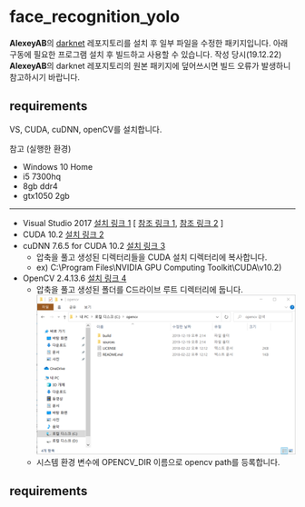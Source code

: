 # face_recognition_yolo

**AlexeyAB**의 [darknet] 레포지토리를 설치 후 일부 파일을 수정한 패키지입니다. 아래 구동에 필요한 프로그램 설치 후 빌드하고 사용할 수 있습니다.
작성 당시(19.12.22) **AlexeyAB**의 darknet 레포지토리의 원본 패키지에 덮어쓰시면 빌드 오류가 발생하니 참고하시기 바랍니다.

## requirements
VS, CUDA, cuDNN, openCV를 설치합니다.

참고 (실행한 환경)
  - Windows 10 Home
  - i5 7300hq
  - 8gb ddr4
  - gtx1050 2gb
_________________________________________________________________________________
  - Visual Studio 2017 [설치 링크 1] [ [참조 링크 1],  [참조 링크 2] ]
  - CUDA 10.2  [설치 링크 2]
  - cuDNN 7.6.5 for CUDA 10.2  [설치 링크 3] 
    - 압축을 풀고 생성된 디렉터리들을 CUDA 설치 디렉터리에 복사합니다. 
    - ex) C:\Program Files\NVIDIA GPU Computing Toolkit\CUDA\v10.2)
  - OpenCV 2.4.13.6 [설치 링크 4]
    - 압축을 풀고 생성된 폴더를 C드라이브 루트 디렉터리에 둡니다. 
    ![a.png](./image/a.png)
    - 시스템 환경 변수에 OPENCV_DIR 이름으로 opencv path를 등록합니다.
  
[darknet]: https://github.com/AlexeyAB/darknet/
[설치 링크 1]: https://docs.microsoft.com/ko-kr/visualstudio/releasenotes/vs2017-relnotes
[설치 링크 2]: https://developer.nvidia.com/cuda-downloads
[설치 링크 3]: https://developer.nvidia.com/rdp/form/cudnn-download-survey
[설치 링크 4]: https://opencv.org/releases/

[참조 링크 1]: https://murra.tistory.com/100
[참조 링크 2]: https://todaybbs.tistory.com/2


## requirements
